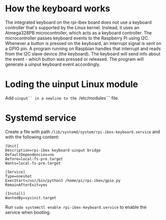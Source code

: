 # How the keyboard works

The integrated keyboard on the rpi-ibex board does not use a keyboard controller that's supported by the Linux kernel. Instead, it uses an Atmega328PB microcontroller, which acts as a keyboard controller. The microcontroller passes keyboard events to the Raspberry Pi using I2C. Whenever a button is pressed on the keyboard, an interrupt signal is sent on a GPIO pin. A program running on Raspbian handles that interrupt and reads from the I2C slave device (the keyboard). The keyboard will send info about the event - which button was pressed or released. The program will generate a uinput keyboard event accordingly.

# Loding the uinput Linux module

Add ```uinput`` in a newline to the ```/etc/modules``` file.

# Systemd service

Create a file with path ```/lib/systemd/system/rpi-ibex-keyboard.service``` and with the following content:

```
[Unit]
Description=rpi-ibex keyboard uinput bridge
DefaultDependencies=no
Before=local-fs-pre.target
Wants=local-fs-pre.target

[Service]
Type=oneshot
ExecStart=/usr/bin/python3 /home/pi/rpi-ibex/gpio.py
RemainAfterExit=yes

[Install]
WantedBy=sysinit.target
```

Run ```sudo systemctl enable rpi-ibex-keyboard.service``` to enable the service when booting.